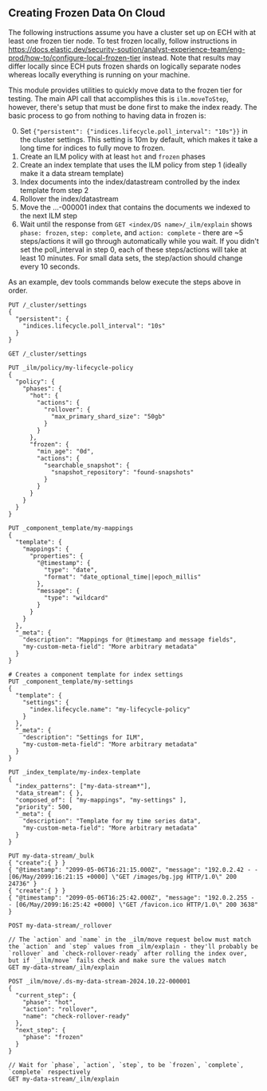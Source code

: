## Creating Frozen Data On Cloud

The following instructions assume you have a cluster set up on ECH with at least one frozen tier node. To test frozen locally, follow instructions in https://docs.elastic.dev/security-soution/analyst-experience-team/eng-prod/how-to/configure-local-frozen-tier instead. Note that results may differ locally since ECH puts frozen shards on logically separate nodes whereas locally everything is running on your machine.

This module provides utilities to quickly move data to the frozen tier for testing. The main API call that accomplishes this is `ilm.moveToStep`, however, there's setup that must be done first to make the index ready. The basic process to go from nothing to having data in frozen is:

0. Set `{"persistent": {"indices.lifecycle.poll_interval": "10s"}}` in the cluster settings. This setting is 10m by default, which makes it take a long time for indices to fully move to frozen.
1. Create an ILM policy with at least `hot` and `frozen` phases
2. Create an index template that uses the ILM policy from step 1 (ideally make it a data stream template)
3. Index documents into the index/datastream controlled by the index template from step 2
4. Rollover the index/datastream
5. Move the ...-000001 index that contains the documents we indexed to the next ILM step
6. Wait until the response from `GET <index/DS name>/_ilm/explain` shows `phase: frozen`, `step: complete`, and `action: complete` - there are ~5 steps/actions it will go through automatically while you wait. If you didn't set the poll_interval in step 0, each of these steps/actions will take at least 10 minutes. For small data sets, the step/action should change every 10 seconds.

As an example, dev tools commands below execute the steps above in order.

```
PUT /_cluster/settings
{
  "persistent": {
    "indices.lifecycle.poll_interval": "10s"
  }
}

GET /_cluster/settings

PUT _ilm/policy/my-lifecycle-policy
{
  "policy": {
    "phases": {
      "hot": {
        "actions": {
          "rollover": {
            "max_primary_shard_size": "50gb"
          }
        }
      },
      "frozen": {
        "min_age": "0d",
        "actions": {
          "searchable_snapshot": {
            "snapshot_repository": "found-snapshots"
          }
        }
      }
    }
  }
}

PUT _component_template/my-mappings
{
  "template": {
    "mappings": {
      "properties": {
        "@timestamp": {
          "type": "date",
          "format": "date_optional_time||epoch_millis"
        },
        "message": {
          "type": "wildcard"
        }
      }
    }
  },
  "_meta": {
    "description": "Mappings for @timestamp and message fields",
    "my-custom-meta-field": "More arbitrary metadata"
  }
}

# Creates a component template for index settings
PUT _component_template/my-settings
{
  "template": {
    "settings": {
      "index.lifecycle.name": "my-lifecycle-policy"
    }
  },
  "_meta": {
    "description": "Settings for ILM",
    "my-custom-meta-field": "More arbitrary metadata"
  }
}

PUT _index_template/my-index-template
{
  "index_patterns": ["my-data-stream*"],
  "data_stream": { },
  "composed_of": [ "my-mappings", "my-settings" ],
  "priority": 500,
  "_meta": {
    "description": "Template for my time series data",
    "my-custom-meta-field": "More arbitrary metadata"
  }
}

PUT my-data-stream/_bulk
{ "create":{ } }
{ "@timestamp": "2099-05-06T16:21:15.000Z", "message": "192.0.2.42 - - [06/May/2099:16:21:15 +0000] \"GET /images/bg.jpg HTTP/1.0\" 200 24736" }
{ "create":{ } }
{ "@timestamp": "2099-05-06T16:25:42.000Z", "message": "192.0.2.255 - - [06/May/2099:16:25:42 +0000] \"GET /favicon.ico HTTP/1.0\" 200 3638" }

POST my-data-stream/_rollover

// The `action` and `name` in the _ilm/move request below must match the `action` and `step` values from _ilm/explain - they'll probably be `rollover` and `check-rollover-ready` after rolling the index over, but if `_ilm/move` fails check and make sure the values match
GET my-data-stream/_ilm/explain

POST _ilm/move/.ds-my-data-stream-2024.10.22-000001
{
  "current_step": {
    "phase": "hot",
    "action": "rollover",
    "name": "check-rollover-ready"
  },
  "next_step": {
    "phase": "frozen"
  }
}

// Wait for `phase`, `action`, `step`, to be `frozen`, `complete`, `complete` respectively
GET my-data-stream/_ilm/explain
```
